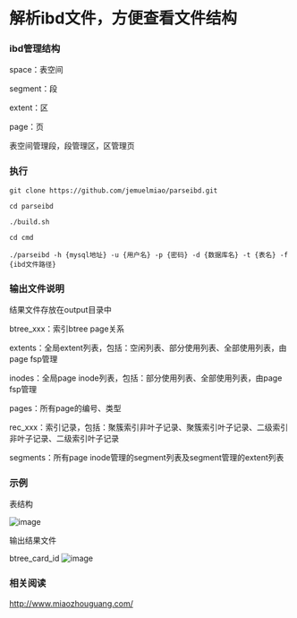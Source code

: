 # 解析ibd文件，方便查看文件结构

### ibd管理结构
space：表空间

segment：段

extent：区

page：页

表空间管理段，段管理区，区管理页

### 执行
`git clone https://github.com/jemuelmiao/parseibd.git`

`cd parseibd`

`./build.sh`

`cd cmd`

`./parseibd -h {mysql地址} -u {用户名} -p {密码} -d {数据库名} -t {表名} -f {ibd文件路径}`

### 输出文件说明
结果文件存放在output目录中

btree_xxx：索引btree page关系

extents：全局extent列表，包括：空闲列表、部分使用列表、全部使用列表，由page fsp管理

inodes：全局page inode列表，包括：部分使用列表、全部使用列表，由page fsp管理

pages：所有page的编号、类型

rec_xxx：索引记录，包括：聚簇索引非叶子记录、聚簇索引叶子记录、二级索引非叶子记录、二级索引叶子记录

segments：所有page inode管理的segment列表及segment管理的extent列表

### 示例
表结构

![image](https://user-images.githubusercontent.com/28854032/199232299-474d0cbf-b31a-4eeb-b30a-5d3861d0a0ee.png)

输出结果文件

btree_card_id
![image](https://user-images.githubusercontent.com/28854032/199232479-2a41650d-8d6e-4878-a7a7-e88ffde6c671.png)


### 相关阅读
http://www.miaozhouguang.com/
